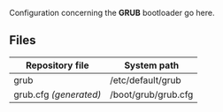 Configuration concerning the **GRUB** bootloader go here.

## Files

| Repository file | System path |
| --- | --- |
| grub | /etc/default/grub |
| grub.cfg *(generated)* | /boot/grub/grub.cfg |